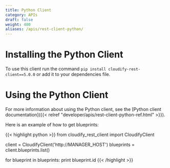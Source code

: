```yaml
---
title: Python Client
category: APIs
draft: false
weight: 400
aliases: /apis/rest-client-python/
---
```


# Installing the Python Client

To use this client run the command `pip install cloudify-rest-client==5.0.0` or add it to your dependencies file.

# Using the Python Client

For more information about using the Python client, see the [Python client documentation]({{< relref "developer/apis/rest-client-python-ref.html" >}}).

Here is an example of how to get blueprints:

{{< highlight python >}}
from cloudify_rest_client import CloudifyClient

client = CloudifyClient('http://MANAGER_HOST')
blueprints = client.blueprints.list()

for blueprint in blueprints:
print blueprint.id
{{< /highlight >}}
